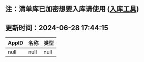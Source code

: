 ## 注：清单库已加密想要入库请使用 ([入库工具](https://github.com/BlankTMing/ManifestAutoUpdate/releases))

## 更新时间：2024-06-28 17:44:15
| AppID | 名称 | 类型  |
| :-------------------- | :----------------------------- | :----------- |
| null | null| null |
